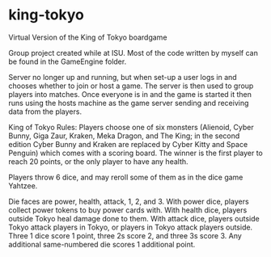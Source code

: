 # king-tokyo
Virtual Version of the King of Tokyo boardgame

Group project created while at ISU. Most of the code written by myself can be found in the GameEngine folder.

Server no longer up and running, but when set-up a user logs in and chooses whether to join or host a game.
The server is then used to group players into matches. Once everyone is in and the game is started it then runs using 
the hosts machine as the game server sending and receiving data from the players. 

King of Tokyo Rules: 
Players choose one of six monsters (Alienoid, Cyber Bunny, Giga Zaur, Kraken, Meka Dragon, and The King; 
in the second edition Cyber Bunny and Kraken are replaced by Cyber Kitty and Space Penguin) which comes 
with a scoring board. The winner is the first player to reach 20 points, or the only player to have any health.

Players throw 6 dice, and may reroll some of them as in the dice game Yahtzee.

Die faces are power, health, attack, 1, 2, and 3. 
With power dice, players collect power tokens to buy power cards with. 
With health dice, players outside Tokyo heal damage done to them. 
With attack dice, players outside Tokyo attack players in Tokyo, or players in Tokyo attack players outside. 
Three 1 dice score 1 point, three 2s score 2, and three 3s score 3. 
Any additional same-numbered die scores 1 additional point.

